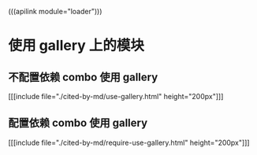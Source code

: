 (((apilink module="loader")))
# 使用 gallery 上的模块

## 不配置依赖 combo 使用 gallery

[[[include file="./cited-by-md/use-gallery.html" height="200px"]]]

## 配置依赖 combo 使用 gallery

[[[include file="./cited-by-md/require-use-gallery.html" height="200px"]]]